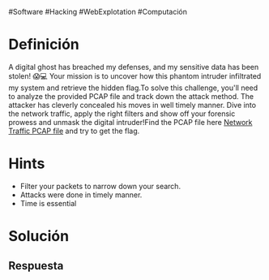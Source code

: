 #Software #Hacking #WebExplotation #Computación 
# Definición
A digital ghost has breached my defenses, and my sensitive data has been stolen! 😱💻 Your mission is to uncover how this phantom intruder infiltrated my system and retrieve the hidden flag.To solve this challenge, you'll need to analyze the provided PCAP file and track down the attack method. The attacker has cleverly concealed his moves in well timely manner. Dive into the network traffic, apply the right filters and show off your forensic prowess and unmask the digital intruder!Find the PCAP file here [Network Traffic PCAP file](https://challenge-files.picoctf.net/c_verbal_sleep/a917f567b9cc0f1a730a7801b309955df4d2234a8114326857b9759e9e5d0453/myNetworkTraffic.pcap) and try to get the flag.
# Hints
- Filter your packets to narrow down your search.
- Attacks were done in timely manner.
- Time is essential
# Solución

## Respuesta